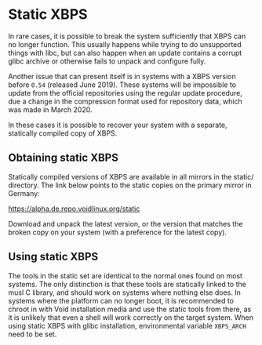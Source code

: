 # Static XBPS

In rare cases, it is possible to break the system sufficiently that XBPS can no
longer function. This usually happens while trying to do unsupported things with
libc, but can also happen when an update contains a corrupt glibc archive or
otherwise fails to unpack and configure fully.

Another issue that can present itself is in systems with a XBPS version before
`0.54` (released June 2019). These systems will be impossible to update from the
official repositories using the regular update procedure, due a change in the
compression format used for repository data, which was made in March 2020.

In these cases it is possible to recover your system with a separate, statically
compiled copy of XBPS.

## Obtaining static XBPS

Statically compiled versions of XBPS are available in all mirrors in the static/
directory. The link below points to the static copies on the primary mirror in
Germany:

<https://alpha.de.repo.voidlinux.org/static>

Download and unpack the latest version, or the version that matches the broken
copy on your system (with a preference for the latest copy).

## Using static XBPS

The tools in the static set are identical to the normal ones found on most
systems. The only distinction is that these tools are statically linked to the
musl C library, and should work on systems where nothing else does. In systems
where the platform can no longer boot, it is recommended to chroot in with Void
installation media and use the static tools from there, as it is unlikely that
even a shell will work correctly on the target system. When using static XBPS
with glibc installation, environmental variable `XBPS_ARCH` need to be set.
